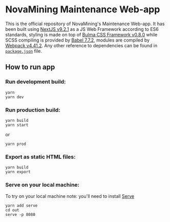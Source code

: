 # NovaMining Maintenance Web-app

This is the official repository of NovaMining's Maintenance Web-app. It has been built using [NextJS v9.2.1](https://github.com/zeit/next.js) as a JS Web Framework according to ES6 standards, styling is made on top of [Bulma CSS Framework v0.8.0](https://github.com/jgthms/bulma) while SCSS compiling is provided by [Babel 7.7.2](https://babeljs.io/), modules are compiled by [Webpack v4.41.2](https://webpack.js.org/). Any other reference to dependencies can be found in [`package.json`](https://github.com/novamining-network/novamining-maintenance/blob/master/package.json) file.

## How to run app

### Run development build:

```
yarn
yarn dev
```

### Run production build:

```
yarn build
yarn start
```
or
```
yarn prod
```

### Export as static HTML files:

```
yarn build
yarn export
```

### Serve on your local machine:

To try on your local machine note: you'll need to install [Serve](https://github.com/zeit/serve)

```
yarn add serve
cd out
serve -p 8080
```
